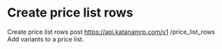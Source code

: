 # Create price list rows

Create price list rows post https://api.katanamrp.com/v1 /price_list_rows Add variants
to a price list.
